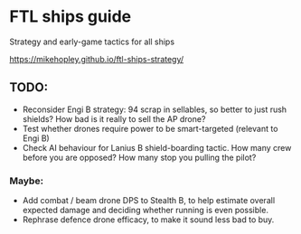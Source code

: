 # FTL ships guide
Strategy and early-game tactics for all ships

https://mikehopley.github.io/ftl-ships-strategy/

## TODO:

* Reconsider Engi B strategy: 94 scrap in sellables, so better to just rush shields? How bad is it really to sell the AP drone?
* Test whether drones require power to be smart-targeted (relevant to Engi B)
* Check AI behaviour for Lanius B shield-boarding tactic. How many crew before you are opposed? How many stop you pulling the pilot?

### Maybe:
* Add combat / beam drone DPS to Stealth B, to help estimate overall expected damage and deciding whether running is even possible.
* Rephrase defence drone efficacy, to make it sound less bad to buy.
